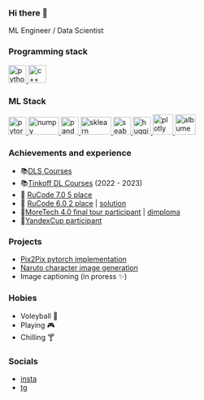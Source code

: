 ### Hi there 👋 

ML Engineer / Data Scientist
</br> 
### Programming stack
<p align = 'left'>
  <a href="https://www.python.org" target="_blank"> 
    <img src="https://upload.wikimedia.org/wikipedia/commons/thumb/c/c3/Python-logo-notext.svg/1869px-Python-logo-notext.svg.png" alt="python" width="35" height="35"/>
  </a>
   <a href= 'https://learn.microsoft.com/ru-ru/cpp/cpp/cpp-language-reference?view=msvc-170', target = '_blank'> 
    <img src="https://upload.wikimedia.org/wikipedia/commons/thumb/1/18/ISO_C%2B%2B_Logo.svg/800px-ISO_C%2B%2B_Logo.svg.png?20170928190710" alt="c++" width="35" height="35"/>
  </a>
</p>
                 
### ML Stack
<p align = 'left'>
  <a href="https://pytorch.org/" target="_blank"> 
    <img src="https://pytorch.org/assets/images/pytorch-logo.png" alt="pytorch" width="35" height="35"/>
  </a>
   <a href= 'https://numpy.org/', target = '_blank'> 
    <img src="https://user-images.githubusercontent.com/91501692/220053570-4a0c3b5e-f144-4698-b4e7-9dd69117f1d8.png" alt="numpy" width="60" height="35"/>
  </a> 
  <a href= 'https://pandas.pydata.org/', target = '_blank'> 
    <img src="https://pandas.pydata.org/static/img/pandas_mark.svg" alt="pandas" width="35" height="35"/>
  </a>
  <a href= 'https://scikit-learn.org/stable/', target = '_blank'> 
    <img src="https://upload.wikimedia.org/wikipedia/commons/thumb/0/05/Scikit_learn_logo_small.svg/390px-Scikit_learn_logo_small.svg.png?20180808062052" alt="sklearn" width="60" height="35"/>
  </a>
  <a href= 'https://seaborn.pydata.org/', target = '_blank'> 
    <img src="https://seaborn.pydata.org/_images/logo-mark-lightbg.svg" alt="seaborn" width="35" height="35"/>
  </a>
  <a href= 'https://seaborn.pydata.org/', target = '_blank'> 
    <img src="https://uptime-storage.s3.amazonaws.com/logos/d32f5c39b694f3e64d29fc2c9b988cdd.png" alt="huggingface" width="35" height="35"/>
  </a>
  <a href="https://plotly.com" target="_blank"> 
    <img src="https://cdn.icon-icons.com/icons2/2699/PNG/512/plot_ly_logo_icon_168902.png" alt="plotly" width="40" height="40"/>
  </a>
  <a href="https://albumentations.ai" target="_blank"> 
    <img src="https://albumentations.ai/assets/img/custom/albumentations_logo.png" alt="albumentations" width="40" height="40"/>
  </a>
  
</p>

### Achievements and experience
* 📚[DLS Courses](https://dls.samcs.ru/)
* 📚[Tinkoff DL Courses](https://fintech.tinkoff.ru/school/generation/dl/) (2022 - 2023)
* 🥈 [RuCode 7.0 5 place](https://rucode.net/)
* 🥈 [RuCode 6.0 2 place](https://rucode.net/) | [solution](https://github.com/hekaido/rucode_6) 
* 🏁[MoreTech 4.0 final tour participant](https://moretech.vtb.ru/) | [dimploma](https://drive.google.com/file/d/1tpBcHq02cy2ivgysxL1Qf4sG13EnpKox/view?usp=sharing)
* 🖖[YandexCup participant]()

### Projects
* [Pix2Pix pytorch implementation](https://github.com/hekaido/pix2pix_torch_implementation)
* [Naruto character image generation](https://github.com/hekaido/naruto_character_image_generation)
* Image captioning (in proress ✨)

### Hobies
* Voleyball 🏐
* Playing 🎮
* Chilling 🍸

### Socials
* [insta](https://instagram.com/hekaido?igshid=YmMyMTA2M2Y=)
* [tg](https://t.me/tumannic)
